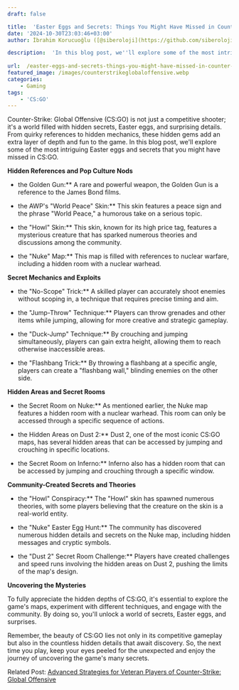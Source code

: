 ```yaml
---
draft: false

title:  'Easter Eggs and Secrets: Things You Might Have Missed in Counter-Strike: Global Offensive'
date: '2024-10-30T23:03:46+03:00'
author: İbrahim Korucuoğlu ([@siberoloji](https://github.com/siberoloji))

description:  'In this blog post, we''ll explore some of the most intriguing Easter eggs and secrets that you might have missed in CS:GO.' 
 
url:  /easter-eggs-and-secrets-things-you-might-have-missed-in-counter-strike-global-offensive/
featured_image: /images/counterstrikeglobaloffensive.webp
categories:
    - Gaming
tags:
    - 'CS:GO'
---
```



Counter-Strike: Global Offensive (CS:GO) is not just a competitive shooter; it's a world filled with hidden secrets, Easter eggs, and surprising details. From quirky references to hidden mechanics, these hidden gems add an extra layer of depth and fun to the game. In this blog post, we'll explore some of the most intriguing Easter eggs and secrets that you might have missed in CS:GO.



**Hidden References and Pop Culture Nods**


* the Golden Gun:** A rare and powerful weapon, the Golden Gun is a reference to the James Bond films.

* the AWP's "World Peace" Skin:** This skin features a peace sign and the phrase "World Peace," a humorous take on a serious topic.

* the "Howl" Skin:** This skin, known for its high price tag, features a mysterious creature that has sparked numerous theories and discussions among the community.

* the "Nuke" Map:** This map is filled with references to nuclear warfare, including a hidden room with a nuclear warhead.




**Secret Mechanics and Exploits**


* the "No-Scope" Trick:** A skilled player can accurately shoot enemies without scoping in, a technique that requires precise timing and aim.

* the "Jump-Throw" Technique:** Players can throw grenades and other items while jumping, allowing for more creative and strategic gameplay.

* the "Duck-Jump" Technique:** By crouching and jumping simultaneously, players can gain extra height, allowing them to reach otherwise inaccessible areas.

* the "Flashbang Trick:** By throwing a flashbang at a specific angle, players can create a "flashbang wall," blinding enemies on the other side.




**Hidden Areas and Secret Rooms**


* the Secret Room on Nuke:** As mentioned earlier, the Nuke map features a hidden room with a nuclear warhead. This room can only be accessed through a specific sequence of actions.

* the Hidden Areas on Dust 2:** Dust 2, one of the most iconic CS:GO maps, has several hidden areas that can be accessed by jumping and crouching in specific locations.

* the Secret Room on Inferno:** Inferno also has a hidden room that can be accessed by jumping and crouching through a specific window.




**Community-Created Secrets and Theories**


* the "Howl" Conspiracy:** The "Howl" skin has spawned numerous theories, with some players believing that the creature on the skin is a real-world entity.

* the "Nuke" Easter Egg Hunt:** The community has discovered numerous hidden details and secrets on the Nuke map, including hidden messages and cryptic symbols.

* the "Dust 2" Secret Room Challenge:** Players have created challenges and speed runs involving the hidden areas on Dust 2, pushing the limits of the map's design.




**Uncovering the Mysteries**



To fully appreciate the hidden depths of CS:GO, it's essential to explore the game's maps, experiment with different techniques, and engage with the community. By doing so, you'll unlock a world of secrets, Easter eggs, and surprises.



Remember, the beauty of CS:GO lies not only in its competitive gameplay but also in the countless hidden details that await discovery. So, the next time you play, keep your eyes peeled for the unexpected and enjoy the journey of uncovering the game's many secrets.



Related Post: <a href="https://www.siberoloji.com/advanced-strategies-for-veteran-players-of-counter-strike-global-offensive/" target="_blank" rel="noreferrer noopener">Advanced Strategies for Veteran Players of Counter-Strike: Global Offensive</a>
